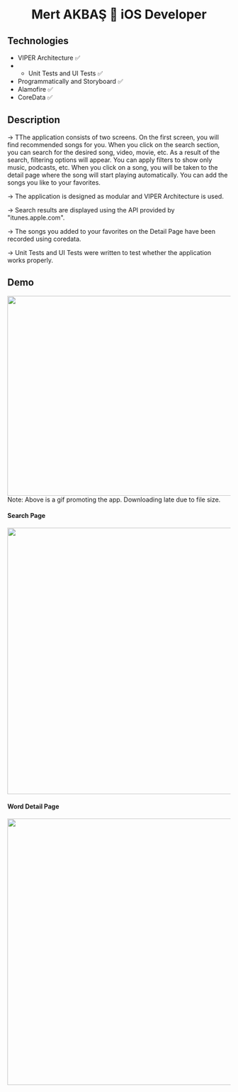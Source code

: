 <h1 align=center>Mert AKBAŞ  iOS Developer</h1> 

## Technologies
+ VIPER Architecture ✅
+ + Unit Tests and UI Tests ✅
+ Programmatically and Storyboard ✅
+ Alamofire ✅
+ CoreData ✅


## Description

-> TThe application consists of two screens. On the first screen, you will find recommended songs for you. When you click on the search section, you can search for the desired song, video, movie, etc. As a result of the search, filtering options will appear. You can apply filters to show only music, podcasts, etc. When you click on a song, you will be taken to the detail page where the song will start playing automatically. You can add the songs you like to your favorites.

-> The application is designed as modular and VIPER Architecture is used.

-> Search results are displayed using the API provided by "itunes.apple.com".

-> The songs you added to your favorites on the Detail Page have been recorded using coredata.

-> Unit Tests and UI Tests were written to test whether the application works properly.


## Demo
<img src="https://github.com/akbasmert/MertAKBAS_HWFinal/blob/main/ReadmePhotos/gif.gif" width="800" height="450" />
Note: Above is a gif promoting the app. Downloading late due to file size.

#### Search Page 

<img src="https://github.com/akbasmert/MertAKBAS_HWFinal/blob/main/ReadmePhotos/foto1.png" width="800" height="600" />

#### Word Detail Page 

<img src="https://github.com/akbasmert/MertAKBAS_HWFinal/blob/main/ReadmePhotos/foto2.png" width="800" height="600" />

